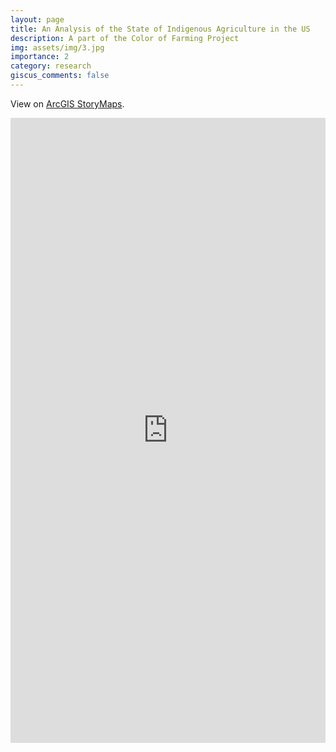 ```yaml
---
layout: page
title: An Analysis of the State of Indigenous Agriculture in the US
description: A part of the Color of Farming Project
img: assets/img/3.jpg
importance: 2
category: research
giscus_comments: false
---
```


View on [ArcGIS StoryMaps](https://arcg.is/1X5eba1).  

<iframe src="https://storymaps.arcgis.com/stories/04b60f5703de4546a300c719bcdb55b2?cover=false" width="100%" height="1000px" frameborder="0" allowfullscreen allow="geolocation"></iframe>